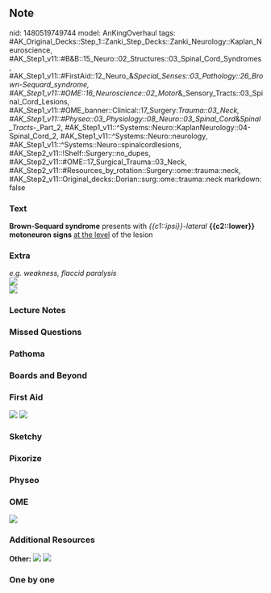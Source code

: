 ## Note
nid: 1480519749744
model: AnKingOverhaul
tags: #AK_Original_Decks::Step_1::Zanki_Step_Decks::Zanki_Neurology::Kaplan_Neuroscience, #AK_Step1_v11::#B&B::15_Neuro::02_Structures::03_Spinal_Cord_Syndromes, #AK_Step1_v11::#FirstAid::12_Neuro_&_Special_Senses::03_Pathology::26_Brown-Sequard_syndrome, #AK_Step1_v11::#OME::16_Neuroscience::02_Motor_&_Sensory_Tracts::03_Spinal_Cord_Lesions, #AK_Step1_v11::#OME_banner::Clinical::17_Surgery:_Trauma::03_Neck, #AK_Step1_v11::#Physeo::03_Physiology::08_Neuro::03_Spinal_Cord_&_Spinal_Tracts_-_Part_2, #AK_Step1_v11::^Systems::Neuro::KaplanNeurology::04-Spinal_Cord_2, #AK_Step1_v11::^Systems::Neuro::neurology, #AK_Step1_v11::^Systems::Neuro::spinalcordlesions, #AK_Step2_v11::!Shelf::Surgery::no_dupes, #AK_Step2_v11::#OME::17_Surgical_Trauma::03_Neck, #AK_Step2_v11::#Resources_by_rotation::Surgery::ome::trauma::neck, #AK_Step2_v11::Original_decks::Dorian::surg::ome::trauma::neck
markdown: false

### Text
<div>
  <b>Brown-Sequard syndrome</b> presents with
  <i>{{c1::ipsi}}-lateral</i> <b>{{c2::lower}} motoneuron signs</b>
  <u>at the level</u> of the lesion
</div>

### Extra
<div>
  <i>e.g. weakness, flaccid paralysis</i>
</div>
<div><img src="paste-2688649527911.jpg"></div>
<div><img src="paste-1498269276438529%20(1).jpg"></div>

### Lecture Notes


### Missed Questions


### Pathoma


### Boards and Beyond


### First Aid
<img src="tmpplUDyq.png"> <img src="tmpmt1mr1.png">

### Sketchy


### Pixorize


### Physeo


### OME
<div class="ome-widget">
  <a href=
  "https://onlinemeded.org/spa/surgery-trauma/neck/acquire?ref=anki">
  <img src="_OME_AnkiFlashcards_Lesson_3.png"></a>
</div>

### Additional Resources
<b>Other:</b> <img src="tmpqv4KhQ.png" class="resizer"> <img src=
"tmpR7fSIt.png" class="resizer">

### One by one

